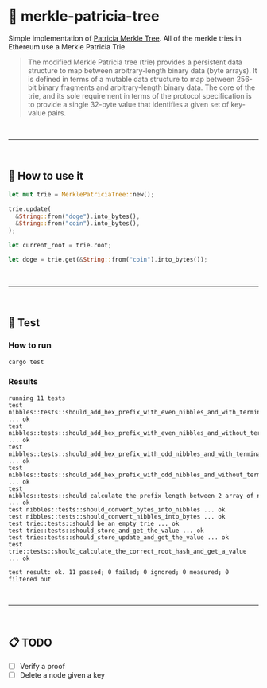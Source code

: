 # :herb: merkle-patricia-tree

Simple implementation of [Patricia Merkle Tree](https://github.com/ethereum/wiki/wiki/Patricia-Tree). All of the merkle tries in Ethereum use a Merkle Patricia Trie.

> The modified Merkle Patricia tree (trie) provides a persistent data structure to map between arbitrary-length binary data (byte arrays). It is defined in terms of a mutable data structure to map between 256-bit binary fragments and arbitrary-length binary data. The core of the trie, and its sole requirement in terms of the protocol specification is to provide a single 32-byte value that identifies a given set of key-value pairs.

&nbsp;

***

&nbsp;

## :page_with_curl: How to use it

```rust
let mut trie = MerklePatriciaTree::new();

trie.update(
  &String::from("doge").into_bytes(),
  &String::from("coin").into_bytes(),
);

let current_root = trie.root;

let doge = trie.get(&String::from("coin").into_bytes());
```

&nbsp;

***

&nbsp;

## :checkered_flag: Test

### How to run

```
cargo test
```

### Results

```
running 11 tests
test nibbles::tests::should_add_hex_prefix_with_even_nibbles_and_with_terminator ... ok
test nibbles::tests::should_add_hex_prefix_with_even_nibbles_and_without_terminator ... ok
test nibbles::tests::should_add_hex_prefix_with_odd_nibbles_and_with_terminator ... ok
test nibbles::tests::should_add_hex_prefix_with_odd_nibbles_and_without_terminator ... ok
test nibbles::tests::should_calculate_the_prefix_length_between_2_array_of_nibbles ... ok
test nibbles::tests::should_convert_bytes_into_nibbles ... ok
test nibbles::tests::should_convert_nibbles_into_bytes ... ok
test trie::tests::should_be_an_empty_trie ... ok
test trie::tests::should_store_and_get_the_value ... ok
test trie::tests::should_store_update_and_get_the_value ... ok
test trie::tests::should_calculate_the_correct_root_hash_and_get_a_value ... ok

test result: ok. 11 passed; 0 failed; 0 ignored; 0 measured; 0 filtered out
```

&nbsp;

***

&nbsp;


## :clipboard: TODO

- [ ] Verify a proof
- [ ] Delete a node given a key
